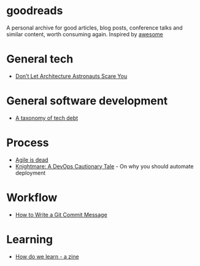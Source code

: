 # goodreads

A personal archive for good articles, blog posts, conference talks and similar content, worth consuming again. Inspired by [awesome](https://github.com/sindresorhus/awesome)

# General tech

* [Don’t Let Architecture Astronauts Scare You](https://www.joelonsoftware.com/2001/04/21/dont-let-architecture-astronauts-scare-you/)

# General software development

* [A taxonomy of tech debt](https://engineering.riotgames.com/news/taxonomy-tech-debt)

# Process
* [Agile is dead](https://www.youtube.com/watch?v=a-BOSpxYJ9M)
* [Knightmare: A DevOps Cautionary Tale](https://dougseven.com/2014/04/17/knightmare-a-devops-cautionary-tale/) - On why you should automate deployment

# Workflow

* [How to Write a Git Commit Message](https://chris.beams.io/posts/git-commit/)

# Learning
* [How do we learn - a zine](https://blog.ncase.me/how-do-we-learn-a-zine/)
